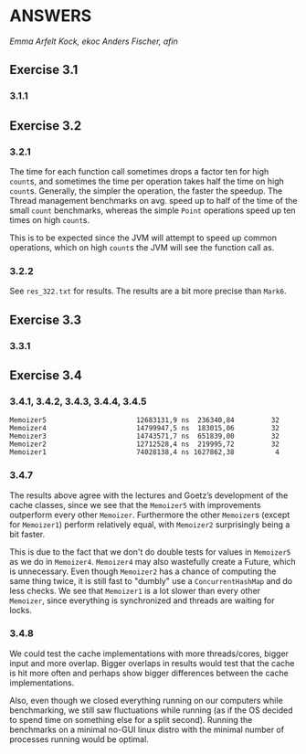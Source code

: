 
ANSWERS
==========

_Emma Arfelt Kock, ekoc_
_Anders Fischer, afin_


Exercise 3.1
------------
### 3.1.1


Exercise 3.2
------------

### 3.2.1 
The time for each function call sometimes drops a factor ten for high `count`s, and sometimes the time per operation takes half the time on high `count`s. Generally, the simpler the operation, the faster the speedup. The Thread management benchmarks on avg. speed up to half of the time of the small `count` benchmarks, whereas the simple `Point` operations speed up ten times on high `count`s. 

This is to be expected since the JVM will attempt to speed up common operations, which on high `count`s the JVM will see the function call as.

### 3.2.2
See `res_322.txt` for results.
The results are a bit more precise than `Mark6`. 

Exercise 3.3
------------

### 3.3.1


Exercise 3.4
------------

### 3.4.1, 3.4.2, 3.4.3, 3.4.4, 3.4.5 
````
Memoizer5                      12683131,9 ns  236340,84         32
Memoizer4                      14799947,5 ns  183015,06         32
Memoizer3                      14743571,7 ns  651839,00         32
Memoizer2                      12712528,4 ns  219995,72         32
Memoizer1                      74028138,4 ns 1627862,38          4
````

### 3.4.7
The results above agree with the lectures and Goetz’s development of the cache classes, 
since we see that the `Memoizer5` with improvements outperform every other `Memoizer`. 
Furthermore the other `Memoizer`s (except for `Memoizer1`) perform relatively equal, with `Memoizer2` surprisingly being a bit faster. 

This is due to the fact that we don't do double tests for values in `Memoizer5` as we do in `Memoizer4`. `Memoizer4` may also wastefully create a Future, which is unnecessary. Even though `Memoizer2` has a chance of computing the same thing twice, it is still fast to "dumbly" use a `ConcurrentHashMap` and do less checks. We see that `Memoizer1` is a lot slower than every other `Memoizer`, since everything is synchronized and threads are waiting for locks.

### 3.4.8
We could test the cache implementations with more threads/cores, bigger input and more overlap. Bigger overlaps in results would test that the cache is hit more often and perhaps show bigger differences between the cache implementations. 

Also, even though we closed everything running on our computers while benchmarking, we still saw fluctuations while running (as if the OS decided to spend time on something else for a split second). Running the benchmarks on a minimal no-GUI linux distro with the minimal number of processes running would be optimal.